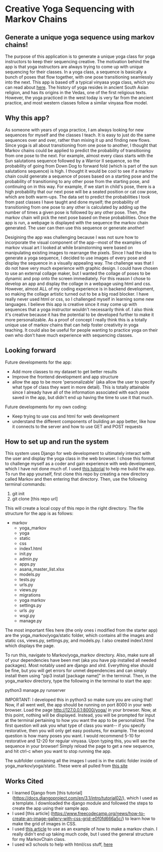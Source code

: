 # Creative Yoga Sequencing with Markov Chains

## Generate a unique yoga sequence using markov chains!
The purpose of this application is to generate a unique yoga class for yoga instructors to keep their sequencing creative. The motivation behind the app is that yoga instructors are always trying to come up with unique sequencing for their classes. In a yoga class, a sequence is basically a bunch of poses that flow together, with one pose transitioning seamlessly into the next. This app is based off a typical vinyasa yoga class, which you can read about [here](https://oneflowyoga.com/blog/what-is-vinyasa-yoga). The history of yoga resides in ancient South Asian religion, and has its origins in the Vedas, one of the first religious texts. However, the yoga practiced in the west today is very far from the ancient practice, and most western classes follow a similar vinyasa flow model. 

## Why this app?
As someone with years of yoga practice, I am always looking for new sequences for myself and the classes I teach. It is easy to just do the same sequences over and over, rather than mixing it up and finding new flows. Since yoga is all about transitioning from one pose to another, I thought that Markov chains could be applied to predict the probability of transitioning from one pose to the next. For example, almost every class starts with the Sun salutations sequence followed by a Warrior II sequence, so the probability of going from Down Dog to forward fold (which is part of the sun salutations sequence) is high. I thought it would be cool to see if a markov chain could generate a sequence of poses based on a starting pose and the probability of transitioning to any other pose from the starting pose, and continuing on in this way. For example, if we start in child's pose, there is a high probability that our next pose will be a seated position or cat cow pose, which are both warm-ups. The data set to predict the probabilities I took from past classes I have taught and done myself; the probability of transitioning from one pose to any other is calculated by adding up the number of times a given pose is followed by any other pose. Then, the markov chain will pick the next pose based on these probabilities. Once the app is run, a webpage is displayed with the sequence the markov chain generated. The user can then use this sequence or generate another!

Desigining the app was challenging because I was not sure how to incorporate the visual component of the app--most of the examples of markov visual art I looked at while brainstorming were based on manipulating existing images to rearrange the pixels. Since I had the idea to generate a yoga sequence, I decided to use images of every pose and display the sequence in a visually appealing way. The challenge was that I do not have very much experience with graphic design. I could have chosen to use an external collage maker, but I wanted the collage of poses to be dynamic and pop onto the screen immediately. For this reason I chose to develop an app and display the collage in a webpage using html and css. However, almost ALL of my coding experience is in backend development, so making the collage artistic turned out to be a big road blocker. I have really never used html or css, so I challenged myself in learning some new languages. I believe this app is creative since it may come up with sequences that a yoga instructor wouldn't necessarily think of. I also think it's creative because it has the potential to be developed further to make it more personalizable. As a proof of concept I really think this is a totally unique use of markov chains that can help foster creativity in yoga teaching. It could also be useful for people wanting to practice yoga on their own who don't have much experience with sequencing classes.

## Looking forward
Future developments for the app:
- Add more classes to my dataset to get better results
- Improve the frontend development and app structure
- allow the app to be more 'personalizable' (aka allow the user to specify what type of class they want in more detail). This is totally attainable since I already have all of the information associated with each pose saved in the app, but didn't end up having the time to use it that much. 

Future developments for my own coding:
- Keep trying to use css and html for web development
- understand the different components of building an app better, like how it connects to the server and how to use GET and POST requests

## How to set up and run the system
This system uses Django for web development to ultimately interact with the user and display the yoga class in the web browser. I chose this format to challenge myself as a coder and gain experience with web development, which I have not done much of. I used [this tutorial](https://docs.djangoproject.com/en/3.1/intro/tutorial01/) to help me build the app. 
To run the app yourself, first clone this repo by creating a new directory called Markov and then entering that directory. Then, use the following terminal commands:

1. git init 
2. git clone [this repo url]

This will create a local copy of this repo in the right directory. The file structure for the app is as follows:
* markov
  * yoga_markov
  * yoga
   * static
   * css
   * index1.html
   * init.py
   * admin.py
   * apps.py
   * asana_master_list.xlsx
   * models.py
   * tests.py
   * urls.py
   * views.py
   * migrations
  * yoga markov
   * settings.py
   * urls .py
   * wsgi.py
   * manage.py

The most important files here (the only ones i modified from the starter app) are the yoga_markov/yoga/static folder, which contains all the images and static css, views.py, settings.py, and models.py. I also created index1.html which displays the page. 

To run this, navigate to Markov/yoga_markov directory. Also, make sure all of your dependencies have been met (aka you have pip installed all needed packages). Most notably used are django and xlrd. Everything else should be fine, but you will get errors for unmet dependencies and can simply install them using "pip3 install [package name]" in the terminal.
Then, in the yoga_markov directory, type the following in the terminal to start the app:

python3 manage.py runserver

IMPORTANT: I developed this in python3 so make sure you are using that!
Now, if all went well, the app should be running on port 8000 in your web browser. Load the page http://127.0.0.1:8000/yoga/ in your browser. Now, at this point, nothing will be displayed. Instead, you will be prompted for input at the terminal pertaining to how you want the app to be personalized. The first question will ask you what type of class you want-- if you specify restorative, then you will only get easy postures, for example. The second question is how many poses you want. I would recommend 5-10 for restorative and 12-20 for regular vinyasa. Upon typing this, you will see the sequence in your browser! Simply reload the page to get a new sequence, and hit ctrl-c when you want to stop running the app.

The subfolder containing all the images I used is in the static folder inside of yoga_markov/yoga/static. These were all pulled from [this site](https://www.tummee.com/yoga/poses/all)

## Works Cited

- I learned Django from [this tutorial]
(https://docs.djangoproject.com/en/3.1/intro/tutorial02/), which I used as a template. I downloaded the django module and followed the steps to create the app using their sample app.
- I used [this article]
(https://www.freecodecamp.org/news/how-to-create-an-image-gallery-with-css-grid-e0f0fd666a5c/) to learn how to make the grid of images in CSS.
- I used [this article](
https://medium.com/@__amol__/markov-chains-with-python-1109663f3678) to use as an example of how to make a markov chain. I really didn't end up taking much code, but I used the general structure for my MarkovChain class.
- I used w3 schools to help with html/css stuff, [here](https://www.w3schools.com/cssref/pr_padding.asp)

